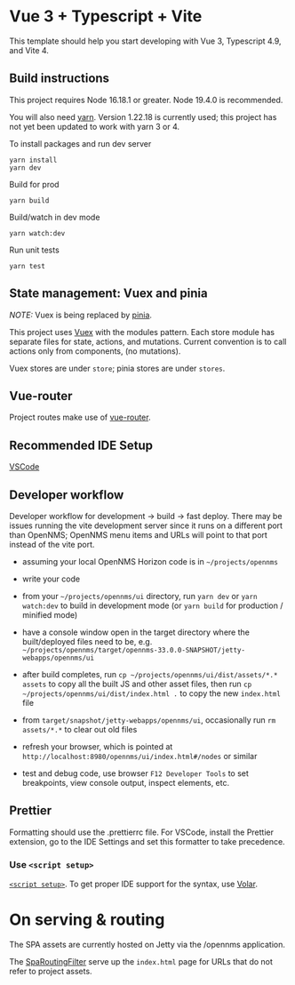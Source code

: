 # Vue 3 + Typescript + Vite

This template should help you start developing with Vue 3, Typescript 4.9, and Vite 4.

## Build instructions

This project requires Node 16.18.1 or greater. Node 19.4.0 is recommended.

You will also need [yarn](https://yarnpkg.com/getting-started/install). Version 1.22.18 is currently used; this project has not yet been updated to work with yarn 3 or 4.


To install packages and run dev server
```
yarn install
yarn dev
```

Build for prod
```
yarn build
```

Build/watch in dev mode
```
yarn watch:dev
```

Run unit tests
```
yarn test
```

## State management: Vuex and pinia
*NOTE:* Vuex is being replaced by [pinia](https://pinia.vuejs.org/).

This project uses [Vuex](https://next.vuex.vuejs.org/) with the modules pattern.
Each store module has separate files for state, actions, and mutations.
Current convention is to call actions only from components, (no mutations).

Vuex stores are under `store`; pinia stores are under `stores`.

## Vue-router
Project routes make use of [vue-router](https://next.router.vuejs.org/guide/).

## Recommended IDE Setup

[VSCode](https://code.visualstudio.com/)

## Developer workflow

Developer workflow for development -> build -> fast deploy. There may be issues running the vite development server since it runs on a different port than OpenNMS; OpenNMS menu items and URLs will point to that port instead of the vite port.

- assuming your local OpenNMS Horizon code is in `~/projects/opennms`

- write your code

- from your `~/projects/opennms/ui` directory, run `yarn dev` or `yarn watch:dev` to build in development mode (or `yarn build` for production / minified mode)

- have a console window open in the target directory where the built/deployed files need to be, e.g. `~/projects/opennms/target/opennms-33.0.0-SNAPSHOT/jetty-webapps/opennms/ui`

- after build completes, run `cp ~/projects/opennms/ui/dist/assets/*.* assets` to copy all the built JS and other asset files, then run `cp ~/projects/opennms/ui/dist/index.html .` to copy the new `index.html` file

- from `target/snapshot/jetty-webapps/opennms/ui`, occasionally run `rm assets/*.*` to clear out old files

- refresh your browser, which is pointed at `http://localhost:8980/opennms/ui/index.html#/nodes` or similar

- test and debug code, use browser `F12 Developer Tools` to set breakpoints, view console output, inspect elements, etc.

## Prettier
Formatting should use the .prettierrc file. For VSCode, install the Prettier extension, go to the IDE Settings and set this formatter to take precedence.

### Use `<script setup>`

[`<script setup>`](https://github.com/vuejs/rfcs/pull/227). To get proper IDE support for the syntax, use [Volar](https://marketplace.visualstudio.com/items?itemName=johnsoncodehk.volar).

# On serving & routing

The SPA assets are currently hosted on Jetty via the /opennms application.

The [SpaRoutingFilter](opennms-web-api/src/main/java/org/opennms/web/servlet/SpaRoutingFilter.java) serve up the `index.html` page for URLs that do not refer to project assets.

